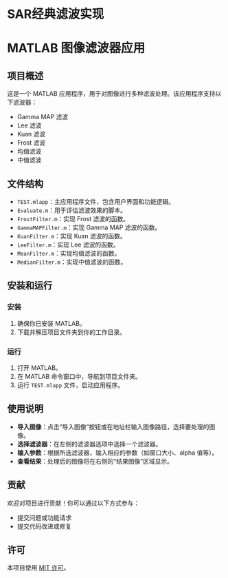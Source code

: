 # SAR经典滤波实现
 # MATLAB 图像滤波器应用

## 项目概述

这是一个 MATLAB 应用程序，用于对图像进行多种滤波处理。该应用程序支持以下滤波器：
- Gamma MAP 滤波
- Lee 滤波
- Kuan 滤波
- Frost 滤波
- 均值滤波
- 中值滤波

## 文件结构

- `TEST.mlapp`：主应用程序文件，包含用户界面和功能逻辑。
- `Evaluate.m`：用于评估滤波效果的脚本。
- `FrostFilter.m`：实现 Frost 滤波的函数。
- `GammaMAPFilter.m`：实现 Gamma MAP 滤波的函数。
- `KuanFilter.m`：实现 Kuan 滤波的函数。
- `LeeFilter.m`：实现 Lee 滤波的函数。
- `MeanFilter.m`：实现均值滤波的函数。
- `MedianFilter.m`：实现中值滤波的函数。

## 安装和运行

### 安装

1. 确保你已安装 MATLAB。
2. 下载并解压项目文件夹到你的工作目录。

### 运行

1. 打开 MATLAB。
2. 在 MATLAB 命令窗口中，导航到项目文件夹。
3. 运行 `TEST.mlapp` 文件，启动应用程序。

## 使用说明

- **导入图像**：点击“导入图像”按钮或在地址栏输入图像路径，选择要处理的图像。
- **选择滤波器**：在左侧的滤波器选项中选择一个滤波器。
- **输入参数**：根据所选滤波器，输入相应的参数（如窗口大小、alpha 值等）。
- **查看结果**：处理后的图像将在右侧的“结果图像”区域显示。

## 贡献

欢迎对项目进行贡献！你可以通过以下方式参与：
- 提交问题或功能请求
- 提交代码改进或修复

## 许可

本项目使用 [MIT 许可](LICENSE)。
